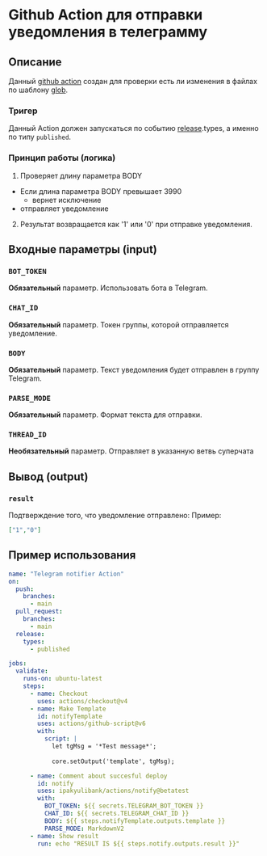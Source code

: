 # Github Action для отправки уведомления в телеграмму 

## Описание

Данный [github action](https://docs.github.com/en/actions) создан для проверки есть ли изменения в файлах по шаблону [glob](https://en.wikipedia.org/wiki/Glob_(programming)).

### Тригер

Данный Action должен запускаться по событию [release](https://docs.github.com/en/actions/using-workflows/events-that-trigger-workflows#release).types, а именно по типу `published`.

### Принцип работы (логика)

1. Проверяет длину параметра BODY
  - Если длина параметра BODY превышает 3990
    - вернет исключение
  - отправляет уведомление
2. Результат возвращается как '1' или '0' при отправке уведомления.



## Входные параметры (input)

### `BOT_TOKEN`

**Обязательный** параметр. Использовать бота в Telegram.

### `CHAT_ID`

**Обязательный** параметр. Токен группы, которой отправляется уведомление.

### `BODY`

**Обязательный** параметр. Текст уведомления будет отправлен в группу Telegram.

### `PARSE_MODE`

**Обязательный** параметр. Формат текста для отправки.

### `THREAD_ID`

**Необязательный** параметр. Отправляет в указанную ветвь суперчата


## Вывод (output)

### `result`

Подтверждение того, что уведомление отправлено:
Пример:
```json
["1","0"]
```

##  Пример использования
```yaml
name: "Telegram notifier Action"
on:
  push:
    branches:
      - main
  pull_request:
    branches:
      - main
  release:
    types:
      - published

jobs:
  validate:
    runs-on: ubuntu-latest
    steps:
      - name: Checkout
        uses: actions/checkout@v4
      - name: Make Template
        id: notifyTemplate
        uses: actions/github-script@v6
        with:
          script: |
            let tgMsg = '*Test message*';
              
            core.setOutput('template', tgMsg);

      - name: Comment about succesful deploy
        id: notify
        uses: ipakyulibank/actions/notify@betatest
        with:
          BOT_TOKEN: ${{ secrets.TELEGRAM_BOT_TOKEN }}
          CHAT_ID: ${{ secrets.TELEGRAM_CHAT_ID }}
          BODY: ${{ steps.notifyTemplate.outputs.template }}
          PARSE_MODE: MarkdownV2
      - name: Show result
        run: echo "RESULT IS ${{ steps.notify.outputs.result }}"

```